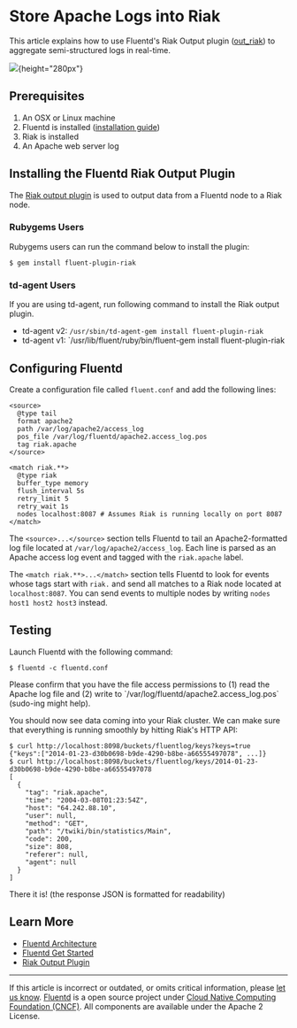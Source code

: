 Store Apache Logs into Riak
===========================

This article explains how to use Fluentd's Riak Output plugin
([out\_riak](https://github.com/kuenishi/fluent-plugin-riak)) to
aggregate semi-structured logs in real-time.

![](http://docs.fluentd.org/images/fluentd-riak.png){height="280px"}


Prerequisites
-------------

1.  An OSX or Linux machine
2.  Fluentd is installed ([installation guide](/articles/installation.md))
3.  Riak is installed
4.  An Apache web server log

Installing the Fluentd Riak Output Plugin
-----------------------------------------

The [Riak output plugin](https://github.com/kuenishi/fluent-plugin-riak)
is used to output data from a Fluentd node to a Riak node.

### Rubygems Users

Rubygems users can run the command below to install the plugin:

``` {.CodeRay}
$ gem install fluent-plugin-riak
```

### td-agent Users

If you are using td-agent, run following command to install the Riak
output plugin.

-   td-agent v2: `/usr/sbin/td-agent-gem install fluent-plugin-riak`
-   td-agent v1: \`/usr/lib/fluent/ruby/bin/fluent-gem install
    fluent-plugin-riak

Configuring Fluentd
-------------------

Create a configuration file called `fluent.conf` and add the following
lines:

``` {.CodeRay}
<source>
  @type tail
  format apache2
  path /var/log/apache2/access_log
  pos_file /var/log/fluentd/apache2.access_log.pos
  tag riak.apache
</source>

<match riak.**>
  @type riak
  buffer_type memory
  flush_interval 5s
  retry_limit 5
  retry_wait 1s
  nodes localhost:8087 # Assumes Riak is running locally on port 8087
</match>
```

The `<source>...</source>` section tells Fluentd to tail an
Apache2-formatted log file located at `/var/log/apache2/access_log`.
Each line is parsed as an Apache access log event and tagged with the
`riak.apache` label.

The `<match riak.**>...</match>` section tells Fluentd to look for
events whose tags start with `riak.` and send all matches to a Riak node
located at `localhost:8087`. You can send events to multiple nodes by
writing `nodes host1 host2 host3` instead.

Testing
-------

Launch Fluentd with the following command:

``` {.CodeRay}
$ fluentd -c fluentd.conf
```
Please confirm that you have the file access permissions to (1) read the
Apache log file and (2) write to
\`/var/log/fluentd/apache2.access\_log.pos\` (sudo-ing might help).

You should now see data coming into your Riak cluster. We can make sure
that everything is running smoothly by hitting Riak's HTTP API:

``` {.CodeRay}
$ curl http://localhost:8098/buckets/fluentlog/keys?keys=true
{"keys":["2014-01-23-d30b0698-b9de-4290-b8be-a66555497078", ...]}
$ curl http://localhost:8098/buckets/fluentlog/keys/2014-01-23-d30b0698-b9de-4290-b8be-a66555497078
[
  {
    "tag": "riak.apache",
    "time": "2004-03-08T01:23:54Z",
    "host": "64.242.88.10",
    "user": null,
    "method": "GET",
    "path": "/twiki/bin/statistics/Main",
    "code": 200,
    "size": 808,
    "referer": null,
    "agent": null
  }
]
```

There it is! (the response JSON is formatted for readability)

Learn More
----------

-   [Fluentd Architecture](///www.fluentd.org/architecture)
-   [Fluentd Get Started](/articles/quickstart.md)
-   [Riak Output Plugin](http://github.com/kuenishi/fluent-plugin-riak)


------------------------------------------------------------------------


If this article is incorrect or outdated, or omits critical information,
please [let us know](https://github.com/fluent/fluentd-docs/issues?state=open).
[Fluentd](http://www.fluentd.org/) is a open source project under [Cloud
Native Computing Foundation (CNCF)](https://cncf.io/). All components
are available under the Apache 2 License.
